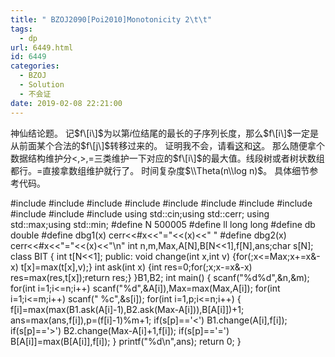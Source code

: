 ```yaml
---
title: " BZOJ2090[Poi2010]Monotonicity 2\t\t"
tags:
  - dp
url: 6449.html
id: 6449
categories:
  - BZOJ
  - Solution
  - 不会证
date: 2019-02-08 22:21:00
---
```


神仙结论题。 记$f\[i\]$为以第$i$位结尾的最长的子序列长度，那么$f\[i\]$一定是从前面某个合法的$f\[j\]$转移过来的。 证明我不会，请看[这](https://blog.csdn.net/Kanosword/article/details/52735717)和[这](http://www.cnblogs.com/dream-maker-yk/p/9840318.html)。 那么随便拿个数据结构维护分$<,>,=$三类维护一下对应的$f\[i\]$的最大值。线段树或者树状数组都行。$=$直接拿数组维护就行了。 时间复杂度$\\Theta(n\\log n)$。 具体细节参考代码。

#include<iostream>
#include<cstdio>
#include<cstdlib>
#include<cmath>
#include<cstring>
#include<string>
#include<algorithm>
#include<queue>
#include<vector>
#include<set>
#include<map>
using std::cin;using std::cerr;
using std::max;using std::min;
#define N 500005
#define ll long long
#define db double
#define dbg1(x) cerr<<#x<<"="<<(x)<<" "
#define dbg2(x) cerr<<#x<<"="<<(x)<<"\\n"
int n,m,Max,A\[N\],B\[N<<1\],f\[N\],ans;char s\[N\];
class BIT
{
	int t\[N<<1\];
public:
	void change(int x,int v) {for(;x<=Max;x+=x&-x) t\[x\]=max(t\[x\],v);}
	int ask(int x) {int res=0;for(;x;x-=x&-x) res=max(res,t\[x\]);return res;}
}B1,B2;
int main()
{
	scanf("%d%d",&n,&m);
	for(int i=1;i<=n;i++) scanf("%d",&A\[i\]),Max=max(Max,A\[i\]);
	for(int i=1;i<=m;i++) scanf(" %c",&s\[i\]);
	for(int i=1,p;i<=n;i++)
	{
		f\[i\]=max(max(B1.ask(A\[i\]-1),B2.ask(Max-A\[i\])),B\[A\[i\]\])+1;
		ans=max(ans,f\[i\]),p=(f\[i\]-1)%m+1;
		if(s\[p\]=='<') B1.change(A\[i\],f\[i\]);
		if(s\[p\]=='>') B2.change(Max-A\[i\]+1,f\[i\]);
		if(s\[p\]=='=') B\[A\[i\]\]=max(B\[A\[i\]\],f\[i\]);
	}
	printf("%d\\n",ans);
	return 0;
}